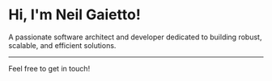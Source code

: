 # Hi, I'm Neil Gaietto!

A passionate software architect and developer dedicated to building robust, scalable, and efficient solutions.

---

Feel free to get in touch!
